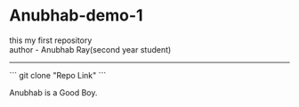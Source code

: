 # Anubhab-demo-1
this my first repository
<br>
author - Anubhab Ray(second year student)
<hr>
```
git clone "Repo Link"
```

Anubhab is a Good Boy.
</hr
